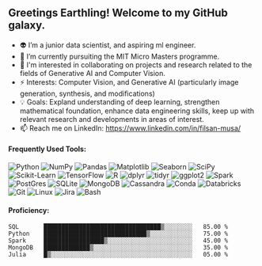 ## Greetings Earthling! Welcome to my GitHub galaxy.

- 👽 I’m a junior data scientist, and aspiring ml engineer.
- 🔭 I’m currently pursuiting the MIT Micro Masters programme.
- 👯 I'm interested in collaborating on projects and research related to the fields of Generative AI and Computer Vision.
- ⚡ Interests: Computer Vision, and Generative AI (particularly image generation, synthesis, and modifications)
- 💡 Goals: Expland understanding of deep learning, strengthen mathematical foundation, enhance data engineering skills, keep up with relevant research and developments in areas of interest.
- 📫 Reach me on LinkedIn: https://www.linkedin.com/in/filsan-musa/

#### Frequently Used Tools:

![Python](https://img.shields.io/badge/python-3670A0?style=for-the-badge&logo=python&logoColor=ffdd54)
![NumPy](https://img.shields.io/badge/numpy-%23013243.svg?style=for-the-badge&logo=numpy&logoColor=white)
![Pandas](https://img.shields.io/badge/pandas-%23150458.svg?style=for-the-badge&logo=pandas&logoColor=white)
![Matplotlib](https://img.shields.io/badge/Matplotlib-%23ffffff.svg?style=for-the-badge&logo=Matplotlib&logoColor=black)
![Seaborn](https://img.shields.io/badge/seaborn-%23b8f3ec.svg?style=for-the-badge&logo=Seaborn&logoColor=white)
![SciPy](https://img.shields.io/badge/SciPy-654FF0?style=for-the-badge&logo=SciPy&logoColor=white)
![Scikit-Learn](https://img.shields.io/badge/scikit--learn-%23F7931E.svg?style=for-the-badge&logo=scikit-learn&logoColor=white)
![TensorFlow](https://img.shields.io/badge/TensorFlow-%23FF6F00.svg?style=for-the-badge&logo=TensorFlow&logoColor=white)
![R](https://img.shields.io/badge/r-%23276DC3.svg?style=for-the-badge&logo=r&logoColor=white)
![dplyr](https://img.shields.io/badge/Dplyr-%23ff9999.svg?style=for-the-badge&logo=Matplotlib&logoColor=black)
![tidyr](https://img.shields.io/badge/Tidyr-%23c2c2f0.svg?style=for-the-badge&logo=Matplotlib&logoColor=black)
![ggplot2](https://img.shields.io/badge/Ggplot2-%23ccff33.svg?style=for-the-badge&logo=Matplotlib&logoColor=black)
![Spark](https://img.shields.io/badge/Apache_Spark-FFFFFF?style=for-the-badge&logo=apachespark&logoColor=#E35A16)
![PostGres](https://img.shields.io/badge/PostgreSQL-316192?style=for-the-badge&logo=postgresql&logoColor=white)
![SQLite](https://img.shields.io/badge/Sqlite-003B57?style=for-the-badge&logo=sqlite&logoColor=white)
![MongoDB](https://img.shields.io/badge/MongoDB-4EA94B?style=for-the-badge&logo=mongodb&logoColor=white)
![Cassandra](https://img.shields.io/badge/Cassandra-1287B1?style=for-the-badge&logo=apache%20cassandra&logoColor=white)
![Conda](https://img.shields.io/badge/conda-342B029.svg?&style=for-the-badge&logo=anaconda&logoColor=white)
![Databricks](https://img.shields.io/badge/Databricks-FF3621?style=for-the-badge&logo=Databricks&logoColor=white)
![Git](https://img.shields.io/badge/GIT-E44C30?style=for-the-badge&logo=git&logoColor=white)
![Linux](https://img.shields.io/badge/Linux-FCC624?style=for-the-badge&logo=linux&logoColor=black)
![Jira](https://img.shields.io/badge/Jira-0052CC?style=for-the-badge&logo=Jira&logoColor=white)
![Bash](https://img.shields.io/badge/GNU%20Bash-4EAA25?style=for-the-badge&logo=GNU%20Bash&logoColor=white)


#### Proficiency:
```
SQL       █████████████████████████████████▒░░░░░░░░   85.00 %
Python    █████████████████████████████▒░░░░░░░░░░░░   75.00 %
Spark     █████████████████▒░░░░░░░░░░░░░░░░░░░░░░░░   45.00 %
MongoDB   █████████████▒░░░░░░░░░░░░░░░░░░░░░░░░░░░░   35.00 %
Julia     █▒░░░░░░░░░░░░░░░░░░░░░░░░░░░░░░░░░░░░░░░░   05.00 %
```

<!--
**filsan95/filsan95** is a ✨ _special_ ✨ repository because its `README.md` (this file) appears on your GitHub profile.

Here are some ideas to get you started:

- 👽 I’m a data scientist 
- 🔭 I’m currently pursuiting the MIT Micro Masters programme.
- 👯 I’m looking to collaborate on innovative projects and research papers related to the fields of Generative AI and Computer Vision.
- 🤔 I’m looking for help with 
- 🫥 Checkout my project, and let me know your thoughs
- 📫 Reach Me via LinkedIn: https://www.linkedin.com/in/filsan-musa/
- ⚡ Interests: Computer Vision, and Generative AI (particularly image generation, image synthesis, and image modifications)
-->
